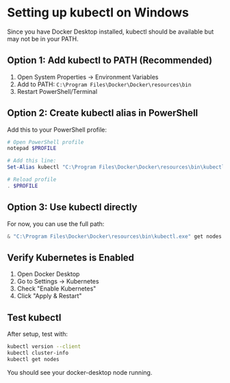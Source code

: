 # Setting up kubectl on Windows

Since you have Docker Desktop installed, kubectl should be available but may not be in your PATH.

## Option 1: Add kubectl to PATH (Recommended)

1. Open System Properties → Environment Variables
2. Add to PATH: `C:\Program Files\Docker\Docker\resources\bin`
3. Restart PowerShell/Terminal

## Option 2: Create kubectl alias in PowerShell

Add this to your PowerShell profile:

```powershell
# Open PowerShell profile
notepad $PROFILE

# Add this line:
Set-Alias kubectl "C:\Program Files\Docker\Docker\resources\bin\kubectl.exe"

# Reload profile
. $PROFILE
```

## Option 3: Use kubectl directly

For now, you can use the full path:

```powershell
& "C:\Program Files\Docker\Docker\resources\bin\kubectl.exe" get nodes
```

## Verify Kubernetes is Enabled

1. Open Docker Desktop
2. Go to Settings → Kubernetes
3. Check "Enable Kubernetes"
4. Click "Apply & Restart"

## Test kubectl

After setup, test with:

```bash
kubectl version --client
kubectl cluster-info
kubectl get nodes
```

You should see your docker-desktop node running.
